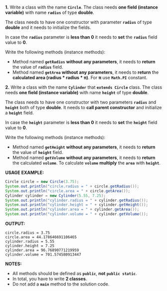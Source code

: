 **1.** Write a class with the name **`Circle`**. The class needs **one field (instance variable)** with name **`radius`** of type **double**.

The class needs to have one constructor with parameter **`radius`** of type **double** and it needs to initialize the fields.

In case the **`radius`** parameter is **less than 0** it needs to **set** the **`radius`** field value to **0**.

Write the following methods (instance methods):

* Method named **`getRadius`** **without any parameters**, it needs to **return** the value of **`radius`** field.
* Method named **`getArea`** **without any parameters**, it needs to **return** the **calculated area (radius * radius * π)**. For **π** use **`Math.PI`** constant.

**2.** Write a class with the name **`Cylinder`** that **`extends Circle`** class. The class needs **one field (instance variable)** with name **`height`** of type **double**.

The class needs to have one constructor with two parameters **`radius`** and **`height`** both of type **double**. It needs to **call parent constructor** and initialize a **`height`** field.

In case the **`height`** parameter is **less than 0** it needs to **set** the **`height`** field value to **0**.

Write the following methods (instance methods):

* Method named **`getHeight`** **without any parameters**, it needs to **return** the value of **`height`** field.
* Method named **`getVolume`** **without any parameters**, it needs to **return** the calculated **`volume`**. To calculate **`volume`** **multiply** the **`area`** with **`height`**.

**USAGE EXAMPLE:**

```java
Circle circle = new Circle(3.75);
System.out.println("circle.radius = " + circle.getRadius());
System.out.println("circle.area = " + circle.getArea());
Cylinder cylinder = new Cylinder(5.55, 7.25);
System.out.println("cylinder.radius = " + cylinder.getRadius());
System.out.println("cylinder.height = " + cylinder.getHeight());
System.out.println("cylinder.area = " + cylinder.getArea());
System.out.println("cylinder.volume = " + cylinder.getVolume());
```

**OUTPUT:**

```
circle.radius = 3.75
circle.area = 44.178646691106465
cylinder.radius = 5.55
cylinder.height = 7.25
cylinder.area = 96.76890771219959
cylinder.volume = 701.574580913447
```

**NOTES:**

* All methods should be defined as **`public`**, **not** **`public static`**.
* In total, you have to write **2 classes**.
* Do not add a **`main`** method to the solution code.
